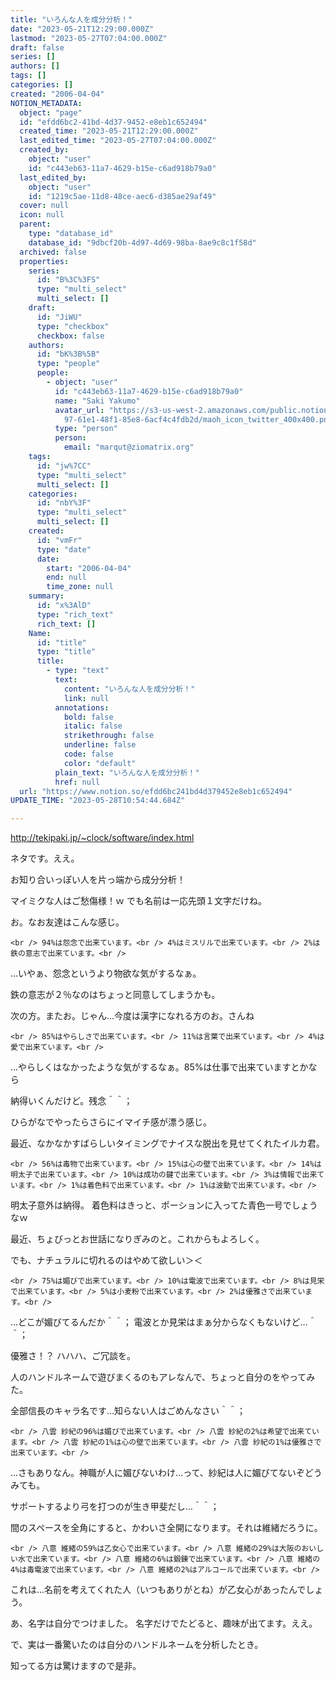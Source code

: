 ```yaml
---
title: "いろんな人を成分分析！"
date: "2023-05-21T12:29:00.000Z"
lastmod: "2023-05-27T07:04:00.000Z"
draft: false
series: []
authors: []
tags: []
categories: []
created: "2006-04-04"
NOTION_METADATA:
  object: "page"
  id: "efdd6bc2-41bd-4d37-9452-e8eb1c652494"
  created_time: "2023-05-21T12:29:00.000Z"
  last_edited_time: "2023-05-27T07:04:00.000Z"
  created_by:
    object: "user"
    id: "c443eb63-11a7-4629-b15e-c6ad918b79a0"
  last_edited_by:
    object: "user"
    id: "1219c5ae-11d8-48ce-aec6-d385ae29af49"
  cover: null
  icon: null
  parent:
    type: "database_id"
    database_id: "9dbcf20b-4d97-4d69-98ba-8ae9c8c1f58d"
  archived: false
  properties:
    series:
      id: "B%3C%3FS"
      type: "multi_select"
      multi_select: []
    draft:
      id: "JiWU"
      type: "checkbox"
      checkbox: false
    authors:
      id: "bK%3B%5B"
      type: "people"
      people:
        - object: "user"
          id: "c443eb63-11a7-4629-b15e-c6ad918b79a0"
          name: "Saki Yakumo"
          avatar_url: "https://s3-us-west-2.amazonaws.com/public.notion-static.com/3ad1c4\
            97-61e1-48f1-85e8-6acf4c4fdb2d/maoh_icon_twitter_400x400.png"
          type: "person"
          person:
            email: "marqut@ziomatrix.org"
    tags:
      id: "jw%7CC"
      type: "multi_select"
      multi_select: []
    categories:
      id: "nbY%3F"
      type: "multi_select"
      multi_select: []
    created:
      id: "vmFr"
      type: "date"
      date:
        start: "2006-04-04"
        end: null
        time_zone: null
    summary:
      id: "x%3AlD"
      type: "rich_text"
      rich_text: []
    Name:
      id: "title"
      type: "title"
      title:
        - type: "text"
          text:
            content: "いろんな人を成分分析！"
            link: null
          annotations:
            bold: false
            italic: false
            strikethrough: false
            underline: false
            code: false
            color: "default"
          plain_text: "いろんな人を成分分析！"
          href: null
  url: "https://www.notion.so/efdd6bc241bd4d379452e8eb1c652494"
UPDATE_TIME: "2023-05-28T10:54:44.684Z"

---
```

<link rel="stylesheet" href="https://cdn.jsdelivr.net/npm/katex@0.16.2/dist/katex.min.css" integrity="sha384-bYdxxUwYipFNohQlHt0bjN/LCpueqWz13HufFEV1SUatKs1cm4L6fFgCi1jT643X" crossorigin="anonymous">


http://tekipaki.jp/~clock/software/index.html


ネタです。ええ。


お知り合いっぽい人を片っ端から成分分析！


マイミクな人はご愁傷様！ｗ でも名前は一応先頭１文字だけね。


お。なお友達はこんな感じ。


`<br /> 94%は怨念で出来ています。<br /> 4%はミスリルで出来ています。<br /> 2%は鉄の意志で出来ています。<br />`


…いやぁ、怨念というより物欲な気がするなぁ。


鉄の意志が２％なのはちょっと同意してしまうかも。


次の方。またお。じゃん…今度は漢字になれる方のお。さんね


`<br /> 85%はやらしさで出来ています。<br /> 11%は言葉で出来ています。<br /> 4%は愛で出来ています。<br />`


…やらしくはなかったような気がするなぁ。85%は仕事で出来ていますとかなら


納得いくんだけど。残念＾＾；


ひらがなでやったらさらにイマイチ感が漂う感じ。


最近、なかなかすばらしいタイミングでナイスな脱出を見せてくれたイルカ君。


`<br /> 56%は毒物で出来ています。<br /> 15%は心の壁で出来ています。<br /> 14%は明太子で出来ています。<br /> 10%は成功の鍵で出来ています。<br /> 3%は情報で出来ています。<br /> 1%は着色料で出来ています。<br /> 1%は波動で出来ています。<br />`


明太子意外は納得。 着色料はきっと、ポーションに入ってた青色一号でしょうなｗ


最近、ちょびっとお世話になりぎみのと。これからもよろしく。


でも、ナチュラルに切れるのはやめて欲しい＞＜


`<br /> 75%は媚びで出来ています。<br /> 10%は電波で出来ています。<br /> 8%は見栄で出来ています。<br /> 5%は小麦粉で出来ています。<br /> 2%は優雅さで出来ています。<br />`


…どこが媚びてるんだか＾＾； 電波とか見栄はまぁ分からなくもないけど…＾＾；


優雅さ！？ ハハハ、ご冗談を。


人のハンドルネームで遊びまくるのもアレなんで、ちょっと自分のをやってみた。


全部信長のキャラ名です…知らない人はごめんなさい＾＾；


`<br /> 八雲 紗紀の96%は媚びで出来ています。<br /> 八雲 紗紀の2%は希望で出来ています。<br /> 八雲 紗紀の1%は心の壁で出来ています。<br /> 八雲 紗紀の1%は優雅さで出来ています。<br />`


…さもありなん。神職が人に媚びないわけ…って、紗紀は人に媚びてないぞどうみても。


サポートするより弓を打つのが生き甲斐だし…＾＾；


間のスペースを全角にすると、かわいさ全開になります。それは維緒だろうに。


`<br /> 八意 維緒の59%は乙女心で出来ています。<br /> 八意 維緒の29%は大阪のおいしい水で出来ています。<br /> 八意 維緒の6%は鍛錬で出来ています。<br /> 八意 維緒の4%は毒電波で出来ています。<br /> 八意 維緒の2%はアルコールで出来ています。<br />`


これは…名前を考えてくれた人（いつもありがとね）が乙女心があったんでしょう。


あ、名字は自分でつけました。 名字だけでたどると、趣味が出てます。ええ。


で、実は一番驚いたのは自分のハンドルネームを分析したとき。


知ってる方は驚けますので是非。

